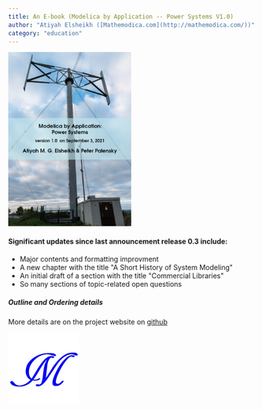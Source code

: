 ```yaml
---
title: An E-book (Modelica by Application -- Power Systems V1.0)
author: "Atiyah Elsheikh ([Mathemodica.com](http://mathemodica.com/))"
category: "education"
---
```

<img src="mathemodica-MPSCover1.0.png" width="250">

#### Significant updates since last announcement release 0.3 include:

* Major contents and formatting improvment 
* A new chapter with the title "A Short History of System Modeling" 
* An initial draft of a section with the title "Commercial Libraries" 
* So many sections of topic-related open questions 

#####  Outline and Ordering details 

More details are on the project website on [github](https://github.com/Mathemodica/ModelicaPowerSystemBook/)

![Mathemodica logo](Mathemodica-logo-50.png)
